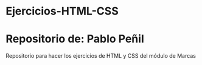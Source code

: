 # Ejercicios-HTML-CSS
<h1>Repositorio de: Pablo Peñil</h1>
Repositorio para hacer los ejercicios de HTML y CSS del módulo de Marcas
